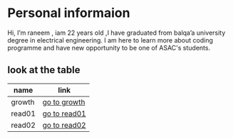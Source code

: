  # Personal informaion
Hi, I’m raneem ,  iam 22 years old ,I have graduated from balqa’a university  degree in electrical   engineering. I am here to learn more about coding  programme  and have new opportunity to be one of  ASAC's students.
 
 ## look at the table 

name     | link
-------- | -------------
growth   | [go to growth](https://raneemabujamous.github.io/growthmindset/)
read01   | [go to read01](https://raneemabujamous.github.io/growthmindset/read01)
read02   | [go to read02](read02.md)



